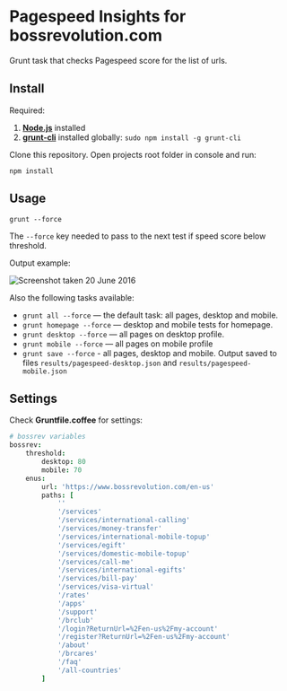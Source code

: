# Pagespeed Insights for bossrevolution.com

Grunt task that checks Pagespeed score for the list of urls.


## Install

Required:

1. **[Node.js](https://nodejs.org/)** installed
2. **[grunt-cli](http://gruntjs.com/using-the-cli)** installed globally: `sudo npm install -g grunt-cli`

Clone this repository. Open projects root folder in console and run:

```
npm install
```

## Usage

```
grunt --force
```

The `--force` key needed to pass to the next test if speed score below threshold.

Output example:

![Screenshot taken 20 June 2016](https://habrastorage.org/files/ff7/776/697/ff7776697dd544d3beb919c93f93858e.png)

Also the following tasks available:

* `grunt all --force` — the default task: all pages, desktop and mobile.
* `grunt homepage --force` — desktop and mobile tests for homepage.
* `grunt desktop --force` — all pages on desktop profile.
* `grunt mobile --force` — all pages on mobile profile
* `grunt save --force` - all pages, desktop and mobile. Output saved to files `results/pagespeed-desktop.json` and `results/pagespeed-mobile.json`

## Settings

Check **Gruntfile.coffee** for settings:

```coffee
# bossrev variables
bossrev:
    threshold:
        desktop: 80
        mobile: 70
    enus:
        url: 'https://www.bossrevolution.com/en-us'
        paths: [
            ''
            '/services'
            '/services/international-calling'
            '/services/money-transfer'
            '/services/international-mobile-topup'
            '/services/egift'
            '/services/domestic-mobile-topup'
            '/services/call-me'
            '/services/international-egifts'
            '/services/bill-pay'
            '/services/visa-virtual'
            '/rates'
            '/apps'
            '/support'
            '/brclub'
            '/login?ReturnUrl=%2Fen-us%2Fmy-account'
            '/register?ReturnUrl=%2Fen-us%2Fmy-account'
            '/about'
            '/brcares'
            '/faq'
            '/all-countries'
        ]
```
